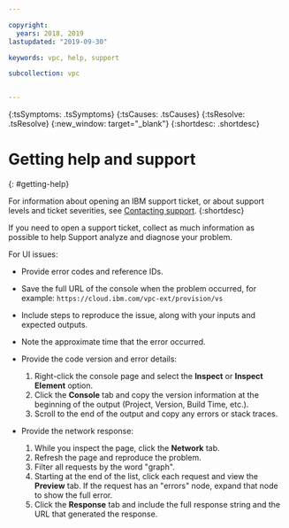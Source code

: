```yaml
---

copyright:
  years: 2018, 2019
lastupdated: "2019-09-30"

keywords: vpc, help, support

subcollection: vpc


---
```


<!-- Common attributes used in the template are defined as follows: -->
{:tsSymptoms: .tsSymptoms}
{:tsCauses: .tsCauses}
{:tsResolve: .tsResolve}
{:new_window: target="_blank"}
{:shortdesc: .shortdesc}


# Getting help and support
{: #getting-help}

For information about opening an IBM support ticket, or about support levels and ticket severities, see [Contacting support](/docs/get-support?topic=get-support-getting-customer-support).
{:shortdesc} 

If you need to open a support ticket, collect as much information as possible to help Support analyze and diagnose your problem. 

For UI issues:

* Provide error codes and reference IDs.
* Save the full URL of the console when the problem occurred, for example: `https://cloud.ibm.com/vpc-ext/provision/vs`
* Include steps to reproduce the issue, along with your inputs and expected outputs.
* Note the approximate time that the error occurred.
* Provide the code version and error details: 
  1. Right-click the console page and select the **Inspect** or **Inspect Element** option.
  2. Click the **Console** tab and copy the version information at the beginning of the output (Project, Version, Build Time, etc.).
  3. Scroll to the end of the output and copy any errors or stack traces.

* Provide the network response: 
  1. While you inspect the page, click the **Network** tab.
  2. Refresh the page and reproduce the problem.
  3. Filter all requests by the word "graph".
  4. Starting at the end of the list, click each request and view the **Preview** tab. If the request has an "errors" node, expand that node to show the full error.
  5. Click the **Response** tab and include the full response string and the URL that generated the response.




